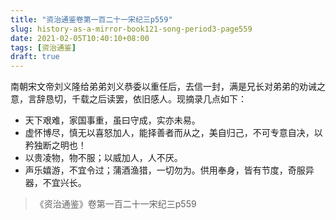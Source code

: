 ```yaml
---
title: "资治通鉴卷第一百二十一宋纪三p559"
slug: history-as-a-mirror-book121-song-period3-page559
date: 2021-02-05T10:40:10+08:00
tags: [资治通鉴]
draft: true
---
```


南朝宋文帝刘义隆给弟弟刘义恭委以重任后，去信一封，满是兄长对弟弟的劝诫之意，言辞恳切，千载之后读罢，依旧感人。现摘录几点如下：

- 天下艰难，家国事重，虽曰守成，实亦未易。
- 虚怀博尽，慎无以喜怒加人，能择善者而从之，美自归己，不可专意自决，以矜独断之明也！
- 以贵凌物，物不服；以威加人，人不厌。
- 声乐嬉游，不宜令过；蒲酒渔猎，一切勿为。供用奉身，皆有节度，奇服异器，不宜兴长。

> 《资治通鉴》卷第一百二十一宋纪三p559